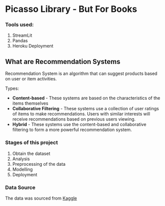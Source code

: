 # Picasso Library - But For Books

### Tools used:

1. StreamLit
2. Pandas
3. Heroku Deployment

## What are Recommendation Systems

Recommendation System is an algorithm that can suggest products based on user or item activities.

Types:

- **Content-based** - These systems are based on the characteristics of the items themselves
- **Collaborative Filtering** - These systems use a collection of user ratings of items to make recommendations. Users
  with similar interests will receive recommendations based on previous users viewing.
- **Hybrid** - These systems use the content-based and collaborative filtering to form a more powerful recommendation system.

### Stages of this project

1. Obtain the dataset
2. Analysis
3. Preprocessing of the data
4. Modelling
5. Deployment

### Data Source

The data was sourced from [Kaggle](https://www.kaggle.com/datasets/ra4u12/bookrecommendation)
